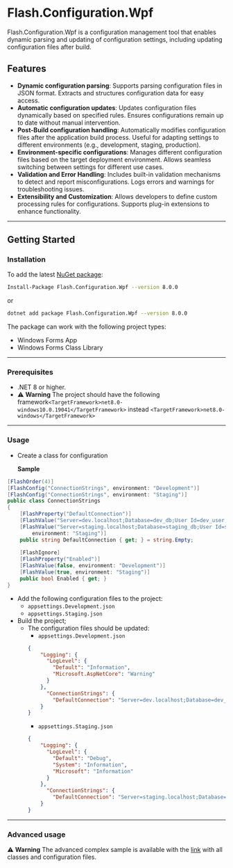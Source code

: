 # Flash.Configuration.Wpf

Flash.Configuration.Wpf is a configuration management tool that enables dynamic parsing and updating of configuration settings, including updating configuration files after build.

## Features
- **Dynamic configuration parsing**: Supports parsing configuration files in JSON format. Extracts and structures configuration data for easy access.
- **Automatic configuration updates**: Updates configuration files dynamically based on specified rules. Ensures configurations remain up to date without manual intervention.
- **Post-Build configuration handling**: Automatically modifies configuration files after the application build process. Useful for adapting settings to different environments (e.g., development, staging, production).
- **Environment-specific configurations**: Manages different configuration files based on the target deployment environment. Allows seamless switching between settings for different use cases.
- **Validation and Error Handling**: Includes built-in validation mechanisms to detect and report misconfigurations. Logs errors and warnings for troubleshooting issues.
- **Extensibility and Customization**: Allows developers to define custom processing rules for configurations. Supports plug-in extensions to enhance functionality.

---

## Getting Started

### Installation

To add the latest [NuGet package](https://www.nuget.org/packages/Flash.Configuration.Wpf):
```bash
Install-Package Flash.Configuration.Wpf --version 8.0.0
```
or
```bash
dotnet add package Flash.Configuration.Wpf --version 8.0.0
```
The package can work with the following project types:
- Windows Forms App
- Windows Forms Class Library

---

### Prerequisites

- .NET 8 or higher.
- ⚠️ **Warning** The project should have the following framework`<TargetFramework>net8.0-windows10.0.19041</TargetFramework>` instead `<TargetFramework>net8.0-windows</TargetFramework>`
---

### Usage

- Create a class for configuration
  
  **Sample**
```csharp
[FlashOrder(4)]
[FlashConfig("ConnectionStrings", environment: "Development")]
[FlashConfig("ConnectionStrings", environment: "Staging")]
public class ConnectionStrings
{
    [FlashProperty("DefaultConnection")]
    [FlashValue("Server=dev.localhost;Database=dev_db;User Id=dev_user;Password=******;", environment: "Development")]
    [FlashValue("Server=staging.localhost;Database=staging_db;User Id=staging_user;Password=******;",
        environment: "Staging")]
    public string DefaultConnection { get; } = string.Empty;
    
    [FlashIgnore]
    [FlashProperty("Enabled")]
    [FlashValue(false, environment: "Development")]
    [FlashValue(true, environment: "Staging")]
    public bool Enabled { get; }
}
```
- Add the following configuration files to the project:
    - `appsettings.Development.json`
    - `appsettings.Staging.json`
- Build the project;
    - The configuration files should be updated:
        -  `appsettings.Development.json`
      ```json
      {
          "Logging": {
            "LogLevel": {
              "Default": "Information",
              "Microsoft.AspNetCore": "Warning"
            }
          },
            "ConnectionStrings": {
              "DefaultConnection": "Server=dev.localhost;Database=dev_db;User Id=dev_user;Password=******;"
          }
      }
      ```
        -  `appsettings.Staging.json`
      ```json
      {
          "Logging": {
            "LogLevel": {
              "Default": "Debug",
              "System": "Information",
              "Microsoft": "Information"
            }
          },
            "ConnectionStrings": {
              "DefaultConnection": "Server=staging.localhost;Database=staging_db;User Id=staging_user;Password=******;"
          }
      }
      ```

---

### Advanced usage

⚠️ **Warning** The advanced complex sample is available with the [link](https://github.com/HawkN113/Flash.Configuration/main/docs/samples/advanced_sample.md) with all classes and configuration files.

